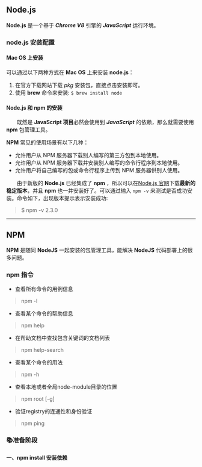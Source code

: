 ## Node.js

**Node.js** 是一个基于 ***Chrome V8*** 引擎的 ***JavaScript*** 运行环境。

### node.js 安装配置

#### Mac OS 上安装

可以通过以下两种方式在 **Mac OS** 上来安装 **node.js**：

1. 在官方下载网站下载 *pkg* 安装包，直接点击安装即可。
2. 使用 **brew** 命令来安装: `$ brew install node`

#### **Node.js** 和 **npm** 的安装

&emsp;&emsp;既然是 **JavaScript 项目**必然会使用到 ***JavaScript*** 的依赖，那么就需要使用 **npm** 包管理工具。

**NPM** 常见的使用场景有以下几种：

- 允许用户从 NPM 服务器下载别人编写的第三方包到本地使用。
- 允许用户从 NPM 服务器下载并安装别人编写的命令行程序到本地使用。
- 允许用户将自己编写的包或命令行程序上传到 NPM 服务器供别人使用。

&emsp;&emsp;由于新版的 **Node.js** 已经集成了 **npm** ，所以可以在[Node.js 官网](https://nodejs.org/en/)下载**最新的稳定版本**，并且 **npm** 也一并安装好了。可以通过输入 `npm -v` 来测试是否成功安装。命令如下，出现版本提示表示安装成功:

> \$ npm -v
> 2.3.0

***

## NPM

**NPM** 是随同 **NodeJS** 一起安装的包管理工具，能解决 **NodeJS** 代码部署上的很多问题。

### npm 指令

* 查看所有命令的用例信息
> npm -l

* 查看某个命令的帮助信息
> npm help

* 在帮助文档中查找包含关键词的文档列表
> npm help-search

* 查看某个命令的用法
> npm -h

* 查看本地或者全局node-module目录的位置
> npm root [-g]

* 验证registry的连通性和身份验证
> npm ping


### 📚准备阶段


#### 一、npm install 安装依赖







